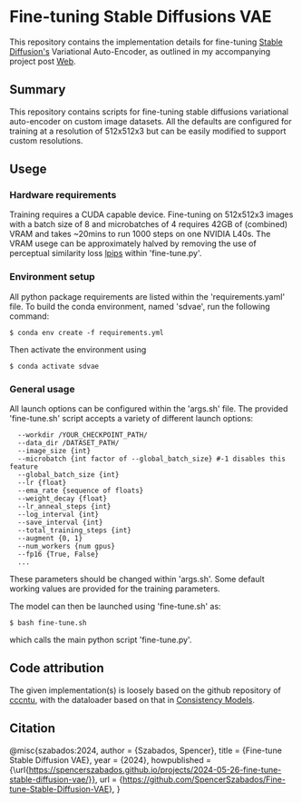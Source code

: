 
# Fine-tuning Stable Diffusions VAE
This repository contains the implementation details for fine-tuning [Stable Diffusion's](https://github.com/CompVis/stable-diffusion) Variational Auto-Encoder, as outlined in my accompanying project post [Web](https://spencerszabados.github.io/projects/2024-05-26-fine-tune-stable-diffusion-vae/).

## Summary
This repository contains scripts for fine-tuning stable diffusions variational auto-encoder on custom image datasets. All the defaults are configured for training at a resolution of 512x512x3 but can be easily modified to support custom resolutions.

## Usege
### Hardware requirements 
Training requires a CUDA capable device. Fine-tuning on 512x512x3 images with a batch size of 8 and microbatches of 4 requires 42GB of (combined) VRAM and takes ~20mins to run 1000 steps on one NVIDIA L40s. The VRAM usege can be approximately halved by removing the use of perceptual similarity loss [lpips](https://github.com/richzhang/PerceptualSimilarity) within 'fine-tune.py'.

### Environment setup 
All python package requirements are listed within the 'requirements.yaml' file. To build the conda environment, named 'sdvae', run the following command:

```
$ conda env create -f requirements.yml
```
Then activate the environment using 
```
$ conda activate sdvae
```

### General usage
All launch options can be configured within the 'args.sh' file. The provided 'fine-tune.sh' script accepts a variety of different launch options: 
```
  --workdir /YOUR_CHECKPOINT_PATH/
  --data_dir /DATASET_PATH/
  --image_size {int}
  --microbatch {int factor of --global_batch_size} #-1 disables this feature
  --global_batch_size {int}
  --lr {float}
  --ema_rate {sequence of floats}
  --weight_decay {float}
  --lr_anneal_steps {int}
  --log_interval {int}
  --save_interval {int}
  --total_training_steps {int}
  --augment {0, 1}
  --num_workers {num gpus}
  --fp16 {True, False}
  ...
```
These parameters should be changed within 'args.sh'. Some default working values are provided for the training parameters.

The model can then be launched using 'fine-tune.sh' as:
```
$ bash fine-tune.sh
```
which calls the main python script 'fine-tune.py'.


## Code attribution
The given implementation(s) is loosely based on the github repository of [cccntu](https://github.com/cccntu/fine-tune-models), with the dataloader based on that in [Consistency Models](https://github.com/openai/consistency_models).


## Citation
@misc{szabados:2024,
    author = {Szabados, Spencer},
    title = {Fine-tune Stable Diffusion VAE},
    year = {2024},
    howpublished = {\url{https://spencerszabados.github.io/projects/2024-05-26-fine-tune-stable-diffusion-vae/}},
    url = {https://github.com/SpencerSzabados/Fine-tune-Stable-Diffusion-VAE},
}

